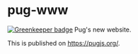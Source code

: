 # pug-www

[![Greenkeeper badge](https://badges.greenkeeper.io/pugjs/pug-www.svg)](https://greenkeeper.io/)
Pug's new website.

This is published on https://pugjs.org/.
